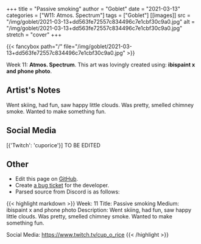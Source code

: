 +++
title =       "Passive smoking"
author =      "Goblet"
date =        "2021-03-13"
categories =  ["W11: Atmos. Spectrum"]
tags =        ["Goblet"]
[[images]]
                      src = "/img/goblet/2021-03-13+dd563fe72557c834496c7e1cbf30c9a0.jpg"
                      alt = "/img/goblet/2021-03-13+dd563fe72557c834496c7e1cbf30c9a0.jpg"
                      stretch = "cover"
+++


{{< fancybox path="/" file="/img/goblet/2021-03-13+dd563fe72557c834496c7e1cbf30c9a0.jpg" >}}


Week 11: **Atmos. Spectrum**. This art was lovingly created using: **ibispaint x and phone photo**.

## Artist's Notes

Went skiing, had fun, saw happy little clouds. Was pretty, smelled chimney smoke. Wanted to make something fun.

## Social Media

[{'Twitch': 'cuporice'}] TO BE EDITED

## Other

- Edit this page on [GitHub](https://github.com/teaminkling/web-refresh/edit/main/blog/content/blog/goblet-week-11-03ba.md).
- Create [a bug ticket](https://github.com/teaminkling/web-refresh/issues/new?assignees=&labels=bug&template=problem-report.md&title=) for the developer.
- Parsed source from Discord is as follows:

{{< highlight markdown >}}
Week: 11
Title: Passive smoking 
Medium: ibispaint x and phone photo
Description: 
Went skiing, had fun, saw happy little clouds. Was pretty, smelled chimney smoke. Wanted to make something fun. 

Social Media: 
https://www.twitch.tv/cup_o_rice
{{< /highlight >}}
